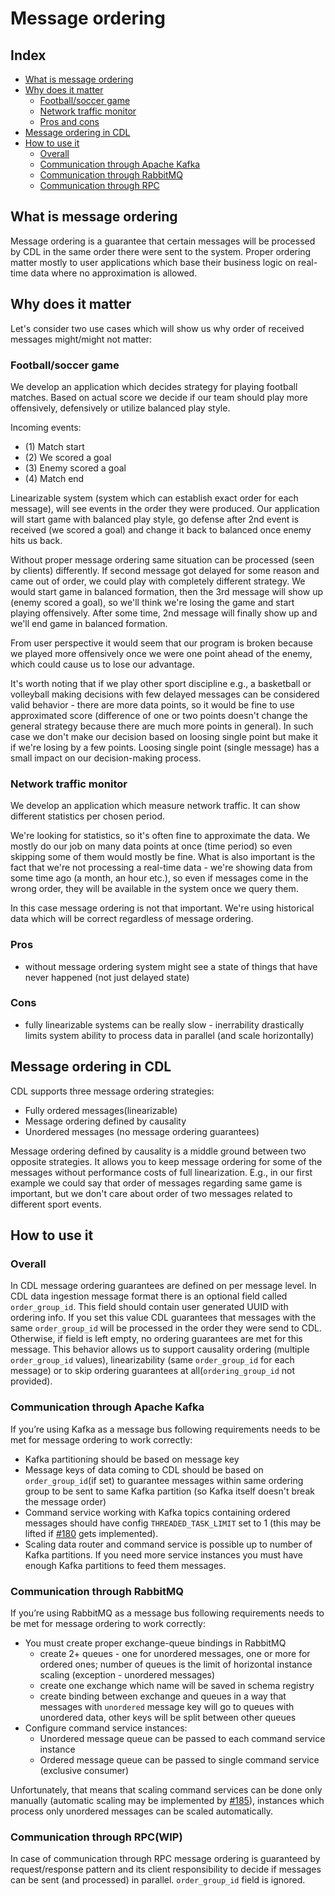 # Message ordering 

## Index
- [What is message ordering](#what_is)
- [Why does it matter](#why)
    - [Football/soccer game](#soccer)
    - [Network traffic monitor](#trafic_monitor)
    - [Pros and cons](#pros)
- [Message ordering in CDL](#message_ordering_in_cdl)
- [How to use it](#how_to_use)
    - [Overall](#overall)
    - [Communication through Apache Kafka](#kafka)
    - [Communication through RabbitMQ](#rabbit)
    - [Communication through RPC](#rpc)
  

## <a name="what_is"></a>What is message ordering 
Message ordering is a guarantee that certain messages will be processed by CDL in the same order there were sent to the system. Proper ordering matter mostly to user applications which base their business logic on real-time data where no approximation is allowed. 

## <a name="why"></a>Why does it matter 
Let's consider two use cases which will show us why order of received messages might/might not matter: 

### <a name="soccer"></a>Football/soccer game 
We develop an application which decides strategy for playing football matches. Based on actual score we decide if our team should play more offensively, defensively or utilize balanced play style. 

Incoming events: 
- (1) Match start 
- (2) We scored a goal 
- (3) Enemy scored a goal 
- (4) Match end 

Linearizable system (system which can establish exact order for each message), will see events in the order they were produced. Our application will start game with balanced play style, go defense after 2nd event is received (we scored a goal) and change it back to balanced once enemy hits us back. 

Without proper message ordering same situation can be processed (seen by clients) differently. If second message got delayed for some reason and came out of order, we could play with completely different strategy. We would start game in balanced formation, then the 3rd message will show up (enemy scored a goal), so we'll think we're losing the game and start playing offensively. After some time, 2nd message will finally show up and we'll end game in balanced formation. 

From user perspective it would seem that our program is broken because we played more offensively once we were one point ahead of the enemy, which could cause us to lose our advantage. 

It's worth noting that if we play other sport discipline e.g., a basketball or volleyball making decisions with few delayed messages can be considered valid behavior - there are more data points, so it would be fine to use approximated score (difference of one or two points doesn't change the general strategy because there are much more points in general). In such case we don't make our decision based on loosing single point but make it if we're losing by a few points. Loosing single point (single message) has a small impact on our decision-making process. 

### <a name="trafic_monitor"></a>Network traffic monitor 
We develop an application which measure network traffic. It can show different statistics per chosen period. 

We're looking for statistics, so it's often fine to approximate the data. We mostly do our job on many data points at once (time period) so even skipping some of them would mostly be fine. What is also important is the fact that we're not processing a real-time data - we're showing data from some time ago (a month, an hour etc.), so even if messages come in the wrong order, they will be available in the system once we query them. 

In this case message ordering is not that important. We're using historical data which will be correct regardless of message ordering.  

### <a name="pros"></a>Pros 
- without message ordering system might see a state of things that have never happened (not just delayed state) 

### <a name="cons"></a>Cons 
- fully linearizable systems can be really slow - inerrability drastically limits system ability to process data in parallel (and scale horizontally) 

## <a name="message_ordering_in_cdl"></a>Message ordering in CDL 
CDL supports three message ordering strategies: 
- Fully ordered messages(linearizable) 
- Message ordering defined by causality 
- Unordered messages (no message ordering guarantees) 

Message ordering defined by causality is a middle ground between two opposite strategies. It allows you to keep message ordering for some of the messages without performance costs of full linearization. E.g., in our first example we could say that order of messages regarding same game is important, but we don't care about order of two messages related to different sport events. 

## <a name="how_to_use"></a>How to use it 
### <a name="overall"></a>Overall 
In CDL message ordering guarantees are defined on per message level. In CDL data ingestion message format there is an optional field called `order_group_id`. This field should contain user generated UUID with ordering info. If you set this value CDL guarantees that messages with the same `order_group_id` will be processed in the order they were send to CDL. Otherwise, if field is left empty, no ordering guarantees are met for this message. This behavior allows us to support causality ordering (multiple `order_group_id` values), linearizability (same `order_group_id` for each message) or to skip ordering guarantees at all(`ordering_group_id` not provided). 

### <a name="kafka"></a>Communication through Apache Kafka 
If you’re using Kafka as a message bus following requirements needs to be met for message ordering to work correctly: 
- Kafka partitioning should be based on message key 
- Message keys of data coming to CDL should be based on `order_group_id`(if set) to guarantee messages within same ordering group to be sent to same Kafka partition (so Kafka itself doesn't break the message order) 
- Command service working with Kafka topics containing ordered messages should have config `THREADED_TASK_LIMIT` set to 1 (this may be lifted if [#180](https://github.com/epiphany-platform/CommonDataLayer/issues/180) gets implemented). 
- Scaling data router and command service is possible up to number of Kafka partitions. If you need more service instances you must have enough Kafka partitions to feed them messages. 

### <a name="rabbit"></a>Communication through RabbitMQ 
If you’re using RabbitMQ as a message bus following requirements needs to be met for message ordering to work correctly: 
- You must create proper exchange-queue bindings in RabbitMQ 
    - create 2+ queues - one for unordered messages, one or more for ordered ones; number of queues is the limit of horizontal instance scaling (exception - unordered messages) 
    - create one exchange which name will be saved in schema registry
    - create binding between exchange and queues in a way that messages with `unordered` message key will go to queues with unordered data, other keys will be split between other queues 
- Configure command service instances: 
    - Unordered message queue can be passed to each command service instance 
    - Ordered message queue can be passed to single command service (exclusive consumer) 

Unfortunately, that means that scaling command services can be done only manually (automatic scaling may be implemented by [#185](https://github.com/epiphany-platform/CommonDataLayer/issues/185)), instances which process only unordered messages can be scaled automatically. 

### <a name="rpc"></a>Communication through RPC(WIP) 
In case of communication through RPC message ordering is guaranteed by request/response pattern and its client responsibility to decide if messages can be sent (and processed) in parallel. `order_group_id` field is ignored. 
 
